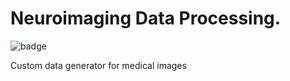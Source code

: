 # Neuroimaging Data Processing.


![badge](https://img.shields.io/github/languages/count/victor-hro/neuroimaging_generator)

Custom data generator for medical images
